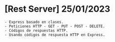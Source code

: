 # [Rest Server] 25/01/2023

    - Express basado en clases.
    - Peticiones HTTP - GET - PUT - POST - DELETE.
    - Códigos de respuestas HTTP.
    - Usando códigos de respuesta HTTP en Express.